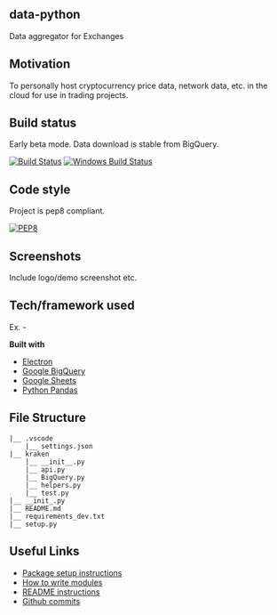 ## data-python
Data aggregator for Exchanges

## Motivation
To personally host cryptocurrency price data, network data, etc. in the cloud for use in trading projects.

## Build status
Early beta mode.  Data download is stable from BigQuery.

[![Build Status](https://travis-ci.org/akashnimare/foco.svg?branch=master)](https://travis-ci.org/akashnimare/foco)
[![Windows Build Status](https://ci.appveyor.com/api/projects/status/github/akashnimare/foco?branch=master&svg=true)](https://ci.appveyor.com/project/akashnimare/foco/branch/master)

## Code style
Project is pep8 compliant.

[![PEP8](https://img.shields.io/badge/code%20style-pep8-orange.svg)](https://www.python.org/dev/peps/pep-0008/)
 
## Screenshots
Include logo/demo screenshot etc.

## Tech/framework used
Ex. -

<b>Built with</b>
- [Electron](https://electron.atom.io)
- [Google BigQuery](https://cloud.google.com/bigquery/docs/)
- [Google Sheets](https://developers.google.com/apps-script/reference/spreadsheet)
- [Python Pandas](https://pandas.pydata.org/pandas-docs/stable/)
<!-- and without jargon in this [Technograph article](http://www.dailyillini.com/article/2016/04/automatic-speech-recognition). -->
<!-- ## Features
What makes your project stand out?

## Code Example
Show what the library does as concisely as possible, developers should be able to figure out **how** your project solves their problem by looking at the code example. Make sure the API you are showing off is obvious, and that your code is short and concise.

## Installation
Provide step by step series of examples and explanations about how to get a development env running.

## Tests
Describe and show how to run the tests with code examples.

## How to use?
If people like your project they’ll want to learn how they can use it. To do so include step by step guide to use your project.
-->
## File Structure
```
|__ .vscode
    |__ settings.json
|__ kraken
    |__ __init__.py
    |__ api.py
    |__ BigQuery.py
    |__ helpers.py
    |__ test.py
|__ __init_.py
|__ README.md
|__ requirements_dev.txt
|__ setup.py
```

## Useful Links
- [Package setup instructions](https://towardsdatascience.com/build-your-first-open-source-python-project-53471c9942a7)
- [How to write modules](https://www.digitalocean.com/community/tutorials/how-to-write-modules-in-python-3)
- [README instructions](https://medium.com/@meakaakka/a-beginners-guide-to-writing-a-kickass-readme-7ac01da88ab3)
- [Github commits](https://medium.com/@panjeh/makefile-git-add-commit-push-github-all-in-one-command-9dcf76220f48)